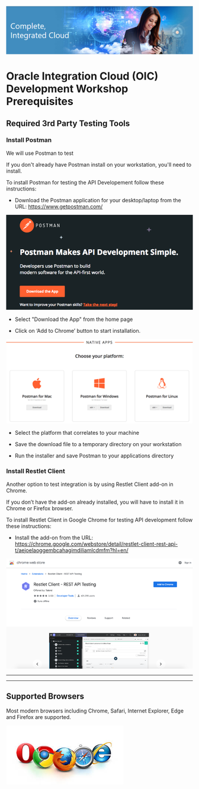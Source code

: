<img class="float-right" src="images/j2c-logo.png">

# Oracle Integration Cloud (OIC) Development Workshop Prerequisites

## Required 3rd Party Testing Tools

### Install Postman

We will use Postman to test 

If you don't already have Postman install on your workstation, you'll need to install.

To install Postman for testing the API Developement follow these instructions:

- Download the Postman application for your desktop/laptop from the URL:
<https://www.getpostman.com/>

![](images/studentguide/postmanImage01.png)

- Select "Download the App" from the home page

- Click on ‘Add to Chrome’ button to start installation.

![](images/studentguide/postmanImage02.png)

-  Select the platform that correlates to your machine

- Save the download file to a temporary directory on your workstation

- Run the installer and save Postman to your applications directory

### Install Restlet Client

Another option to test integration is by using Restlet Client add-on in Chrome.

If you don’t have the add-on already installed, you will have to install it in Chrome or Firefox browser.

To install Restlet Client in Google Chrome for testing API development follow these instructions:

- Install the add-on from the URL:
<https://chrome.google.com/webstore/detail/restlet-client-rest-api-t/aejoelaoggembcahagimdiliamlcdmfm?hl=en/>

![](images/300/install_restlet.png)


---

---

## Supported Browsers

Most modern browsers including Chrome, Safari, Internet Explorer, Edge and Firefox are supported.

![](images/browsers.jpeg)
